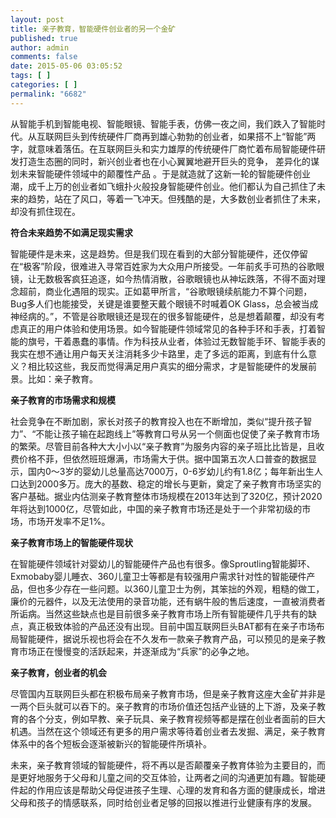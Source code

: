 ```yaml
---
layout: post
title: 亲子教育，智能硬件创业者的另一个金矿
published: true
author: admin
comments: false
date: 2015-05-06 03:05:52
tags: [ ]
categories: [ ]
permalink: "6682"
---
```



从智能手机到智能电视、智能眼镜、智能手表，仿佛一夜之间，我们跌入了智能时代。从互联网巨头到传统硬件厂商再到雄心勃勃的创业者，如果搭不上“智能”两字，就意味着落伍。在互联网巨头和实力雄厚的传统硬件厂商忙着布局智能硬件研发打造生态圈的同时，新兴创业者也在小心翼翼地避开巨头的竞争， 差异化的谋划未来智能硬件领域中的颠覆性产品 。于是就造就了这新一轮的智能硬件创业潮，成千上万的创业者如飞蛾扑火般投身智能硬件创业。他们都认为自己抓住了未来的趋势，站在了风口，等着一飞冲天。但残酷的是，大多数创业者抓住了未来，却没有抓住现在。

**符合未来趋势不如满足现实需求**

智能硬件是未来，这是趋势。但是我们现在看到的大部分智能硬件，还仅停留在“极客”阶段，很难进入寻常百姓家为大众用户所接受。一年前炙手可热的谷歌眼镜，让无数极客疯狂追逐，如今热情消散，谷歌眼镜也从神坛跌落，不得不面对理念超前，商业化遇阻的现实。正如葛甲所言，“谷歌眼镜续航能力不算个问题，Bug多人们也能接受，关键是谁要整天戴个眼镜不时喊着OK Glass，总会被当成神经病的。”，不管是谷歌眼镜还是现在的很多智能硬件，总是想着颠覆，却没有考虑真正的用户体验和使用场景。如今智能硬件领域常见的各种手环和手表，打着智能的旗号，干着愚蠢的事情。作为科技从业者，体验过无数智能手环、智能手表的我实在想不通让用户每天关注消耗多少卡路里，走了多远的距离，到底有什么意义？相比较这些，我反而觉得满足用户真实的细分需求，才是智能硬件的发展前景。比如：亲子教育。

**亲子教育的市场需求和规模**

社会竞争在不断加剧，家长对孩子的教育投入也在不断增加，类似“提升孩子智力”、“不能让孩子输在起跑线上”等教育口号从另一个侧面也促使了亲子教育市场的繁荣。尽管目前各种大大小小以“亲子教育”为服务内容的亲子班比比皆是，且收费价格不菲，但依然班班爆满，市场需大于供。据中国第五次人口普查的数据显示，国内0～3岁的婴幼儿总量高达7000万，0-6岁幼儿约有1.8亿；每年新出生人口达到2000多万。庞大的基数、稳定的增长与更新，奠定了亲子教育市场坚实的客户基础。据业内估测亲子教育整体市场规模在2013年达到了320亿，预计2020年将达到1000亿，尽管如此，中国的亲子教育市场还是处于一个非常初级的市场，市场开发率不足1%。

**亲子教育市场上的智能硬件现状**

在智能硬件领域针对婴幼儿的智能硬件产品也有很多。像Sproutling智能脚环、Exmobaby婴儿睡衣、360儿童卫士等都是有较强用户需求针对性的智能硬件产品，但也多少存在一些问题。以360儿童卫士为例，其笨拙的外观，粗糙的做工，廉价的元器件，以及无法使用的录音功能，还有蜗牛般的售后速度，一直被消费者所诟病。当然这些缺点也是目前很多亲子教育市场上所有智能硬件几乎共有的缺点，真正极致体验的产品还没有出现。目前中国互联网巨头BAT都有在亲子市场布局智能硬件，据说乐视也将会在不久发布一款亲子教育产品，可以预见的是亲子教育市场正在慢慢变的活跃起来，并逐渐成为“兵家”的必争之地。

**亲子教育，创业者的机会**

尽管国内互联网巨头都在积极布局亲子教育市场，但是亲子教育这座大金矿并非是一两个巨头就可以吞下的。亲子教育的市场价值还包括产业链的上下游，及亲子教育的各个分支，例如早教、亲子玩具、亲子教育视频等都是摆在创业者面前的巨大机遇。当然在这个领域还有更多的用户需求等待着创业者去发掘、满足，亲子教育体系中的各个短板会逐渐被新兴的智能硬件所填补。

未来，亲子教育领域的智能硬件，将不再以是否颠覆亲子教育体验为主要目的，而是更好地服务于父母和儿童之间的交互体验，让两者之间的沟通更加有趣。智能硬件起的作用应该是帮助父母促进孩子生理、心理的发育和各方面的健康成长，增进父母和孩子的情感联系，同时给创业者足够的回报以推进行业健康有序的发展。